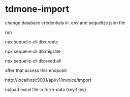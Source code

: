 # tdmone-import


change database credentials in .env and sequelize.json file
 
run

npx sequelie-cli db:create

npx sequelie-cli db:migrate

npx sequelie-cli db:seed:all
 
after that access this endpoint

http://localhost:9001/api/v1/invoice/import

upload excel file in form-data (key:files)